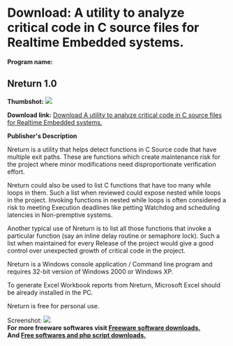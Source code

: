 # Download: A utility to analyze critical code in C source files for Realtime Embedded systems.

**Program name:**

## Nreturn 1.0

  
**Thumbshot:** ![](http://www.freewarefiles.com/screenshot/nreturn1_md.jpg)   
  
**Download link:** [Download A utility to analyze critical code in C source files for Realtime Embedded systems.](http://freesoftwares.boysofts.com/Nreturn_program_47364.html)  
  


**Publisher's Description**  
  


Nreturn is a utility that helps detect functions in C Source code that have multiple exit paths. These are functions which create maintenance risk for the project where minor modifications need disproportionate verification effort. 

Nreturn could also be used to list C functions that have too many while loops in them. Such a list when reviewed could expose nested while loops in the project. Invoking functions in nested while loops is often considered a risk to meeting Execution deadlines like petting Watchdog and scheduling latencies in Non-premptive systems. 

Another typical use of Nreturn is to list all those functions that invoke a particular function (say an inline delay routine or semaphore lock). Such a list when maintained for every Release of the project would give a good control over unexpected growth of critical code in the project.

Nreturn is a Windows console application / Command line program and requires 32-bit version of Windows 2000 or Windows XP.

To generate Excel Workbook reports from Nreturn, Microsoft Excel should be already installed in the PC.

Nreturn is free for personal use.

  
  
Screenshot: ![](http://www.freewarefiles.com/screenshot/nreturn1.jpg)   
**For more freeware softwares visit [Freeware software downloads.](http://freesoftwares.boysofts.com/)**   
**And [Free softwares and php script downloads.](http://www.boysofts.com/)**
